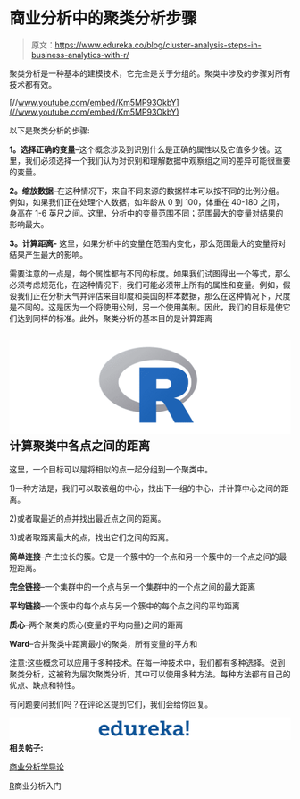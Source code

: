 # 商业分析中的聚类分析步骤

> 原文：<https://www.edureka.co/blog/cluster-analysis-steps-in-business-analytics-with-r/>

聚类分析是一种基本的建模技术，它完全是关于分组的。聚类中涉及的步骤对所有技术都有效。

[//www.youtube.com/embed/Km5MP93OkbY](//www.youtube.com/embed/Km5MP93OkbY)

以下是聚类分析的步骤:

**1。选择正确的变量**–这个概念涉及到识别什么是正确的属性以及它值多少钱。这里，我们必须选择一个我们认为对识别和理解数据中观察组之间的差异可能很重要的变量。

**2。缩放数据**–在这种情况下，来自不同来源的数据样本可以按不同的比例分组。例如，如果我们正在处理个人数据，如年龄从 0 到 100，体重在 40-180 之间，身高在 1-6 英尺之间。这里，分析中的变量范围不同；范围最大的变量对结果的影响最大。

**3。计算距离-** 这里，如果分析中的变量在范围内变化，那么范围最大的变量将对结果产生最大的影响。

需要注意的一点是，每个属性都有不同的标度。如果我们试图得出一个等式，那么必须考虑规范化，在这种情况下，我们可能必须带上所有的属性和变量。例如，假设我们正在分析天气并评估来自印度和美国的样本数据，那么在这种情况下，尺度是不同的。这是因为一个将使用公制，另一个使用美制。因此，我们的目标是使它们达到同样的标准。此外，聚类分析的基本目的是计算距离

## **![R logo-Cluster Analysis with R-Edureka](img/90f8da3cbf52377622f7d3a96d40bdae.png)计算聚类中各点之间的距离**

这里，一个目标可以是将相似的点一起分组到一个聚类中。

1)一种方法是，我们可以取该组的中心，找出下一组的中心，并计算中心之间的距离。

2)或者取最近的点并找出最近点之间的距离。

3)或者取距离最大的点，找出它们之间的距离。

**简单连接**–产生拉长的簇。它是一个簇中的一个点和另一个簇中的一个点之间的最短距离。

**完全链接**–一个集群中的一个点与另一个集群中的一个点之间的最大距离

**平均链接**–一个簇中的每个点与另一个簇中的每个点之间的平均距离

**质心**–两个聚类的质心(变量的平均向量)之间的距离

**Ward**–合并聚类中距离最小的聚类，所有变量的平方和

注意:这些概念可以应用于多种技术。在每一种技术中，我们都有多种选择。说到聚类分析，这被称为层次聚类分析，其中可以使用多种方法。每种方法都有自己的优点、缺点和特性。

有问题要问我们吗？在评论区提到它们，我们会给你回复。

**![edureka](img/981b79f2904efe6f9320df33611b9823.png)相关帖子:**

[商业分析学导论](https://www.edureka.co/blog/videos/introduction-business-analytics-with-r/)

[R](https://www.edureka.co/r-for-analytics)商业分析入门